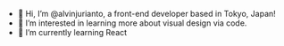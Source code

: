 - 👋 Hi, I’m @alvinjurianto, a front-end developer based in Tokyo, Japan! 
- 👀 I’m interested in learning more about visual design via code. 
- 🌱 I’m currently learning React

<!---
alvinjurianto/alvinjurianto is a ✨ special ✨ repository because its `README.md` (this file) appears on your GitHub profile.
You can click the Preview link to take a look at your changes.
--->
